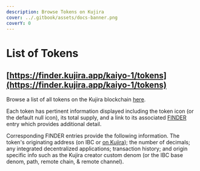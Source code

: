 ```yaml
---
description: Browse Tokens on Kujira
cover: ../.gitbook/assets/docs-banner.png
coverY: 0
---
```


# List of Tokens

## [https://finder.kujira.app/kaiyo-1/tokens](https://finder.kujira.app/kaiyo-1/tokens)

Browse a list of all tokens on the Kujira blockchain [here](https://finder.kujira.app/kaiyo-1/tokens).

Each token has pertinent information displayed including the token icon (or the default null icon), its total supply, and a link to its associated [FINDER](../dapps-and-infrastructure/finder/) entry which provides additional detail.

Corresponding FINDER entries provide the following information. The token's originating address (on IBC or [on Kujira](smart-contracts/token-factory.md)); the number of decimals; any integrated decentralized applications; transaction history; and origin specific info such as the Kujira creator custom denom (or the IBC base denom, path, remote chain, & remote channel). &#x20;
